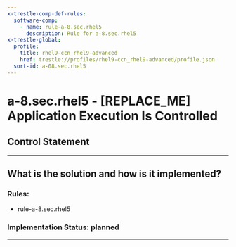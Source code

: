 ```yaml
---
x-trestle-comp-def-rules:
  software-comp:
    - name: rule-a-8.sec.rhel5
      description: Rule for a-8.sec.rhel5
x-trestle-global:
  profile:
    title: rhel9-ccn_rhel9-advanced
    href: trestle://profiles/rhel9-ccn_rhel9-advanced/profile.json
  sort-id: a-08.sec.rhel5
---
```


# a-8.sec.rhel5 - \[REPLACE_ME\] Application Execution Is Controlled

## Control Statement

______________________________________________________________________

## What is the solution and how is it implemented?

<!-- For implementation status enter one of: implemented, partial, planned, alternative, not-applicable -->

<!-- Note that the list of rules under ### Rules: is read-only and changes will not be captured after assembly to JSON -->

<!-- Add control implementation description here for control: a-8.sec.rhel5 -->

### Rules:

  - rule-a-8.sec.rhel5

### Implementation Status: planned

______________________________________________________________________
